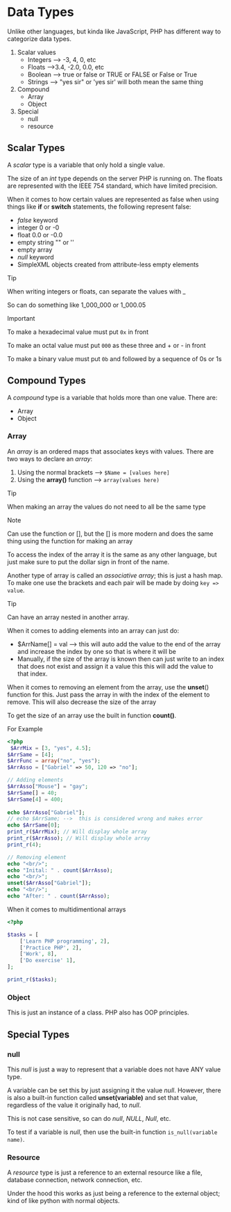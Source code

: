 # Data Types

Unlike other languages, but kinda like JavaScript, PHP has different way to categorize data types.

1. Scalar values
   - Integers --> -3, 4, 0, etc
   - Floats -->3.4, -2.0, 0.0, etc
   - Boolean --> true or false or TRUE or FALSE or False or True
   - Strings --> "yes sir" or 'yes sir' will both mean the same thing
2. Compound
   - Array
   - Object
3. Special
   - null
   - resource



## Scalar Types

A *scalar* type is a variable that only hold a single value.



The size of an *int* type depends on the server PHP is running on. The floats are represented with the IEEE 754 standard, which have limited precision.



When it comes to how certain values are represented as false when using things like **if** or **switch** statements, the following represent false:

- *false* keyword
- integer 0 or -0
- float 0.0 or -0.0
- empty string "" or ''
- empty array
- *null* keyword
- SimpleXML objects created from attribute-less empty elements

> [!TIP]
>
> When writing integers or floats, can separate the values with _
>
> So can do something like 1_000_000 or 1_000.05



> [!IMPORTANT]
>
> To make a hexadecimal value must put `0x` in front
>
> To make an octal value must put `000` as these three and + or - in front
>
> To make a binary value must put `0b` and followed by a sequence of 0s or 1s



## Compound Types

A *compound* type is a variable that holds more than one value. There are:

- Array
- Object



### Array

An *array* is an ordered maps that associates keys with values. There are two ways to declare an *array*:

1. Using the normal brackets --> `$Name = [values here]`
2. Using the **array()** function --> `array(values here)`



> [!TIP]
>
> When making an array the values do not need to all be the same type

> [!NOTE]
>
> Can use the function or [], but the [] is more modern and does the same thing using the function for making an array



To access the index of the array it is the same as any other language, but just make sure to put the dollar sign in front of the name.



 Another type of array is called an *associative array*; this is just a hash map. To make one use the brackets and each pair will be made by doing `key => value`.



> [!TIP]
>
> Can have an array nested in another array.



When it comes to adding elements into an array can just do:

- $ArrName[] = val --> this will auto add the value to the end of the array and increase the index by one so that is where it will be
- Manually, if the size of the array is known then can just write to an index that does not exist and assign it a value this this will add the value to that index.



When it comes to removing an element from the array, use the **unset**() function for this. Just pass the array in with the index of the element to remove. This will also decrease the size of the array



To get the size of an array use the built in function **count()**.



For Example

```php
<?php
 $ArrMix = [3, "yes", 4.5];
$ArrSame = [4];
$ArrFunc = array("no", "yes");
$ArrAsso = ["Gabriel" => 50, 120 => "no"];

// Adding elements
$ArrAsso["Mouse"] = "gay";
$ArrSame[] = 40;
$ArrSame[4] = 400;
	
echo $ArrAsso["Gabriel"];
// echo $ArrSame; -->  this is considered wrong and makes error
echo $ArrSame[0];
print_r($ArrMix); // Will display whole array
print_r($ArrAsso); // Will display whole array
print_r(4);

// Removing element
echo "<br/>";
echo "Inital: " . count($ArrAsso);
echo "<br/>";
unset($ArrAsso["Gabriel"]);
echo "<br/>";
echo "After: " . count($ArrAsso);
```



When it comes to multidimentional arrays

```php
<?php

$tasks = [
    ['Learn PHP programming', 2],
    ['Practice PHP', 2],
    ['Work', 8],
    ['Do exercise' 1],
];

print_r($tasks);


```



### Object

This is just an instance of a class. PHP also has OOP principles.



## Special Types

### null

This *null* is just a way to represent that a variable does not have ANY value type.

A variable can be set this by just assigning it the value *null*. However, there is also a built-in function called **unset(variable)** and set that value, regardless of the value it originally had, to *null*.

This is not case sensitive, so can do *null*, *NULL*, *Null*, etc.

To test if a variable is *null*, then use the built-in function `is_null(variable name)`.

### Resource

A *resource* type is just a reference to an external resource like a file, database connection, network connection, etc.

Under the hood this works as just being a reference to the external object; kind of like python with normal objects.
